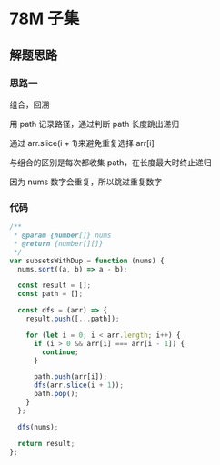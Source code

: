# 78M 子集

## 解题思路

### 思路一

组合，回溯

用 path 记录路径，通过判断 path 长度跳出递归

通过 arr.slice(i + 1)来避免重复选择 arr[i]

与组合的区别是每次都收集 path，在长度最大时终止递归

因为 nums 数字会重复，所以跳过重复数字

### 代码

```js
/**
 * @param {number[]} nums
 * @return {number[][]}
 */
var subsetsWithDup = function (nums) {
  nums.sort((a, b) => a - b);

  const result = [];
  const path = [];

  const dfs = (arr) => {
    result.push([...path]);

    for (let i = 0; i < arr.length; i++) {
      if (i > 0 && arr[i] === arr[i - 1]) {
        continue;
      }

      path.push(arr[i]);
      dfs(arr.slice(i + 1));
      path.pop();
    }
  };

  dfs(nums);

  return result;
};
```
